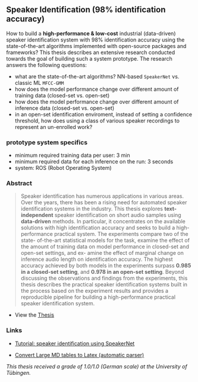 ## Speaker Identification (98% identification accuracy)

How to build a __high-performance \& low-cost__ industrial (data-driven) speaker identification system with 98% identification accuracy using the state-of-the-art algorithms implemented with open-source packages and frameworks? This thesis describes an extensive research conducted towards the goal of building such a system prototype. The research answers the following questions:

- what are the state-of-the-art algorithms? NN-based `SpeakerNet` vs. classic ML `MFCC-GMM`
- how does the model performance change over different amount of training data (closed-set vs. open-set)
- how does the model performance change over different amount of inference data (closed-set vs. open-set)
- in an open-set identification enviroment, instead of setting a confidence threshold, how does using a class of various speaker recordings to represent an un-enrolled work?


### prototype system specifics

- minimum required training data per user: 3 min
- minimum required data for each inference on the run: 3 seconds
- system: ROS (Robot Operating System)


### Abstract

> Speaker identification has numerous applications in various areas. Over the years, there has been a rising need for automated speaker identification systems in the industry. This thesis explores __text-independent__ speaker identification on short audio samples using __data-driven__ methods. In particular, it concentrates on the available solutions with high identification accuracy and seeks to build a high-performance practical system. The experiments compare two of the state- of-the-art statistical models for the task, examine the effect of the amount of training data on model performance in closed-set and open-set settings, and ex- amine the effect of marginal change on inference audio length on identification accuracy. The highest accuracy achieved by both models in the experiments surpass __0.985 in a closed-set setting__, and __0.978 in an open-set setting__. Beyond discussing the observations and findings from the experiments, this thesis describes the practical speaker identification systems built in the process based on the experiment results and provides a reproducible pipeline for building a high-performance practical speaker identification system.

- View the [Thesis](https://drive.google.com/file/d/1wwnwZCggz4F4Jgulazgf30MfqzDbgCSN/view?usp=sharing)


### Links

* [Tutorial: speaker identification using SpeakerNet](https://github.com/JINHXu/tutorial-speaker-identification-with-nemo)

* [Convert Large MD tables to Latex (automatic parser)](https://github.com/JINHXu/MDtable2Latex)

_This thesis received a grade of 1.0/1.0 (German scale) at the University of Tübingen._
